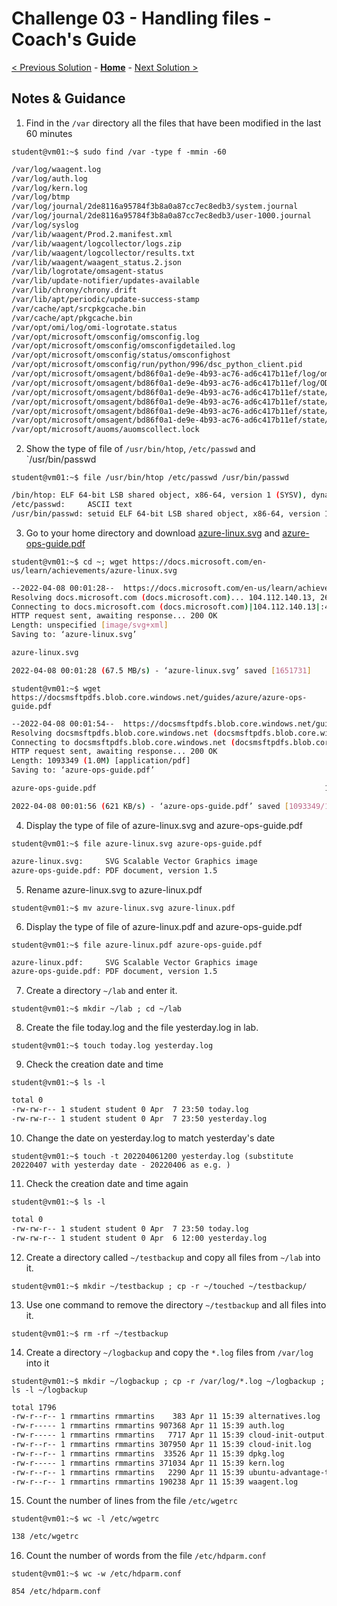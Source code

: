 # Challenge 03 - Handling files - Coach's Guide 

[< Previous Solution](./Solution-02.md) - **[Home](./README.md)** - [Next Solution >](./Solution-04.md)

## Notes & Guidance
1. Find in the `/var` directory all the files that have been modified in the last 60 minutes

`student@vm01:~$ sudo find /var -type f -mmin -60`

```bash
/var/log/waagent.log
/var/log/auth.log
/var/log/kern.log
/var/log/btmp
/var/log/journal/2de8116a95784f3b8a0a87cc7ec8edb3/system.journal
/var/log/journal/2de8116a95784f3b8a0a87cc7ec8edb3/user-1000.journal
/var/log/syslog
/var/lib/waagent/Prod.2.manifest.xml
/var/lib/waagent/logcollector/logs.zip
/var/lib/waagent/logcollector/results.txt
/var/lib/waagent/waagent_status.2.json
/var/lib/logrotate/omsagent-status
/var/lib/update-notifier/updates-available
/var/lib/chrony/chrony.drift
/var/lib/apt/periodic/update-success-stamp
/var/cache/apt/srcpkgcache.bin
/var/cache/apt/pkgcache.bin
/var/opt/omi/log/omi-logrotate.status
/var/opt/microsoft/omsconfig/omsconfig.log
/var/opt/microsoft/omsconfig/omsconfigdetailed.log
/var/opt/microsoft/omsconfig/status/omsconfighost
/var/opt/microsoft/omsconfig/run/python/996/dsc_python_client.pid
/var/opt/microsoft/omsagent/bd86f0a1-de9e-4b93-ac76-ad6c417b11ef/log/omsagent.log
/var/opt/microsoft/omsagent/bd86f0a1-de9e-4b93-ac76-ad6c417b11ef/log/ODSIngestion.status
/var/opt/microsoft/omsagent/bd86f0a1-de9e-4b93-ac76-ad6c417b11ef/state/omsconfig.log.auditd_plugin.pos
/var/opt/microsoft/omsagent/bd86f0a1-de9e-4b93-ac76-ad6c417b11ef/state/out_oms_audit.b5dc259ad4ddf7131.buffer
/var/opt/microsoft/omsagent/bd86f0a1-de9e-4b93-ac76-ad6c417b11ef/state/out_oms_common.b5dc258e41778160b.buffer
/var/opt/microsoft/omsagent/bd86f0a1-de9e-4b93-ac76-ad6c417b11ef/state/omsconfig.log.auditd_dsc_log.pos
/var/opt/microsoft/auoms/auomscollect.lock
```
2. Show the type of file of `/usr/bin/htop`, `/etc/passwd` and `/usr/bin/passwd

`student@vm01:~$ file /usr/bin/htop /etc/passwd /usr/bin/passwd`

```bash
/bin/htop: ELF 64-bit LSB shared object, x86-64, version 1 (SYSV), dynamically linked, interpreter /lib64/ld-linux-x86-64.so.2, BuildID[sha1]=732986edd7d25415061c74c17cb3db139bee2775, for GNU/Linux 3.2.0, stripped
/etc/passwd:     ASCII text
/usr/bin/passwd: setuid ELF 64-bit LSB shared object, x86-64, version 1 (SYSV), dynamically linked, interpreter /lib64/ld-linux-x86-64.so.2, BuildID[sha1]=6af93256cb810d90b2f96fc052b05b43b954f5b2, for GNU/Linux 3.2.0, stripped
```

3. Go to your home directory and download [azure-linux.svg](https://docs.microsoft.com/en-us/learn/achievements/azure-linux.svg)  and [azure-ops-guide.pdf](https://docsmsftpdfs.blob.core.windows.net/guides/azure/azure-ops-guide.pdf) 

`student@vm01:~$ cd ~; wget https://docs.microsoft.com/en-us/learn/achievements/azure-linux.svg`

```bash
--2022-04-08 00:01:28--  https://docs.microsoft.com/en-us/learn/achievements/azure-linux.svg
Resolving docs.microsoft.com (docs.microsoft.com)... 104.112.140.13, 2600:1419:bc00:493::353e, 2600:1419:bc00:48e::353e
Connecting to docs.microsoft.com (docs.microsoft.com)|104.112.140.13|:443... connected.
HTTP request sent, awaiting response... 200 OK
Length: unspecified [image/svg+xml]
Saving to: ‘azure-linux.svg’

azure-linux.svg                                                           [ <=>                                                                                                                                                                      ]   1.58M  --.-KB/s    in 0.02s

2022-04-08 00:01:28 (67.5 MB/s) - ‘azure-linux.svg’ saved [1651731]
```

`student@vm01:~$ wget https://docsmsftpdfs.blob.core.windows.net/guides/azure/azure-ops-guide.pdf`

```bash
--2022-04-08 00:01:54--  https://docsmsftpdfs.blob.core.windows.net/guides/azure/azure-ops-guide.pdf
Resolving docsmsftpdfs.blob.core.windows.net (docsmsftpdfs.blob.core.windows.net)... 52.239.228.68
Connecting to docsmsftpdfs.blob.core.windows.net (docsmsftpdfs.blob.core.windows.net)|52.239.228.68|:443... connected.
HTTP request sent, awaiting response... 200 OK
Length: 1093349 (1.0M) [application/pdf]
Saving to: ‘azure-ops-guide.pdf’

azure-ops-guide.pdf                                                   100%[=========================================================================================================================================================================>]   1.04M   621KB/s    in 1.7s

2022-04-08 00:01:56 (621 KB/s) - ‘azure-ops-guide.pdf’ saved [1093349/1093349]
```

4. Display the type of file of azure-linux.svg and azure-ops-guide.pdf

`student@vm01:~$ file azure-linux.svg azure-ops-guide.pdf`

```bash
azure-linux.svg:     SVG Scalable Vector Graphics image
azure-ops-guide.pdf: PDF document, version 1.5
```

5. Rename azure-linux.svg to azure-linux.pdf 

`student@vm01:~$ mv azure-linux.svg azure-linux.pdf`

6. Display the type of file of azure-linux.pdf and azure-ops-guide.pdf

`student@vm01:~$ file azure-linux.pdf azure-ops-guide.pdf`

```bash
azure-linux.pdf:     SVG Scalable Vector Graphics image
azure-ops-guide.pdf: PDF document, version 1.5
```

7. Create a directory `~/lab` and enter it.

`student@vm01:~$ mkdir ~/lab ; cd ~/lab`

8. Create the file today.log and the file yesterday.log in lab.

`student@vm01:~$ touch today.log yesterday.log`

9. Check the creation date and time

`student@vm01:~$ ls -l`

```bash
total 0
-rw-rw-r-- 1 student student 0 Apr  7 23:50 today.log
-rw-rw-r-- 1 student student 0 Apr  7 23:50 yesterday.log
```

10. Change the date on yesterday.log to match yesterday's date

`student@vm01:~$ touch -t 202204061200 yesterday.log (substitute 20220407 with yesterday date - 20220406 as e.g. )`

11. Check the creation date and time again

`student@vm01:~$ ls -l`

```bash
total 0
-rw-rw-r-- 1 student student 0 Apr  7 23:50 today.log
-rw-rw-r-- 1 student student 0 Apr  6 12:00 yesterday.log
```

12. Create a directory called `~/testbackup` and copy all files from `~/lab` into it.

`student@vm01:~$ mkdir ~/testbackup ; cp -r ~/touched ~/testbackup/ `

13. Use one command to remove the directory `~/testbackup` and all files into it.

`student@vm01:~$ rm -rf ~/testbackup `

14. Create a directory `~/logbackup` and copy the `*.log` files from `/var/log` into it

`student@vm01:~$ mkdir ~/logbackup ; cp -r /var/log/*.log ~/logbackup ; ls -l ~/logbackup`

```bash
total 1796
-rw-r--r-- 1 rmmartins rmmartins    383 Apr 11 15:39 alternatives.log
-rw-r----- 1 rmmartins rmmartins 907368 Apr 11 15:39 auth.log
-rw-r----- 1 rmmartins rmmartins   7717 Apr 11 15:39 cloud-init-output.log
-rw-r--r-- 1 rmmartins rmmartins 307950 Apr 11 15:39 cloud-init.log
-rw-r--r-- 1 rmmartins rmmartins  33526 Apr 11 15:39 dpkg.log
-rw-r----- 1 rmmartins rmmartins 371034 Apr 11 15:39 kern.log
-rw-r--r-- 1 rmmartins rmmartins   2290 Apr 11 15:39 ubuntu-advantage-timer.log
-rw-r--r-- 1 rmmartins rmmartins 190238 Apr 11 15:39 waagent.log
```
15. Count the number of lines from the file `/etc/wgetrc`

`student@vm01:~$ wc -l /etc/wgetrc`

```bash
138 /etc/wgetrc
```

16. Count the number of words from the file `/etc/hdparm.conf`

`student@vm01:~$ wc -w /etc/hdparm.conf`

```bash
854 /etc/hdparm.conf
```
